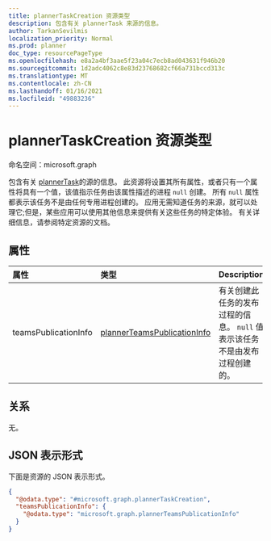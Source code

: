 ```yaml
---
title: plannerTaskCreation 资源类型
description: 包含有关 plannerTask 来源的信息。
author: TarkanSevilmis
localization_priority: Normal
ms.prod: planner
doc_type: resourcePageType
ms.openlocfilehash: e8a2a4bf3aae5f23a04c7ecb8ad043631f946b20
ms.sourcegitcommit: 1d2adc4062c8e83d23768682cf66a731bccd313c
ms.translationtype: MT
ms.contentlocale: zh-CN
ms.lasthandoff: 01/16/2021
ms.locfileid: "49883236"
---
```

# <a name="plannertaskcreation-resource-type"></a>plannerTaskCreation 资源类型

命名空间：microsoft.graph

包含有关 [plannerTask](plannerTask.md)的源的信息。 此资源将设置其所有属性，或者只有一个属性将具有一个值，该值指示任务由该属性描述的进程 `null` 创建。 所有 `null` 属性都表示该任务不是由任何专用进程创建的。 应用无需知道任务的来源，就可以处理它;但是，某些应用可以使用其他信息来提供有关这些任务的特定体验。 有关详细信息，请参阅特定资源的文档。

## <a name="properties"></a>属性
|属性|类型|Description|
|:---|:---|:---|
|teamsPublicationInfo|[plannerTeamsPublicationInfo](../resources/plannerteamspublicationinfo.md)|有关创建此任务的发布过程的信息。 `null` 值表示该任务不是由发布过程创建的。|

## <a name="relationships"></a>关系
无。

## <a name="json-representation"></a>JSON 表示形式
下面是资源的 JSON 表示形式。
<!-- {
  "blockType": "resource",
  "@odata.type": "microsoft.graph.plannerTaskCreation"
}
-->
``` json
{
  "@odata.type": "#microsoft.graph.plannerTaskCreation",
  "teamsPublicationInfo": {
    "@odata.type": "microsoft.graph.plannerTeamsPublicationInfo"
  }
}
```

